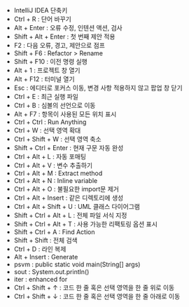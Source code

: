 - IntelliJ IDEA 단축키
- Ctrl + R : 단어 바꾸기
- Alt + Enter : 오류 수정, 인텐션 액션, 검사
- Shift + Alt + Enter : 첫 번째 제안 적용
- F2 : 다음 오류, 경고, 제안으로 점프
- Shift + F6 : Refactor > Rename
- Shift + F10 : 이전 명령 실행
- Alt + 1 : 프로젝트 창 열기
- Alt + F12 : 터미널 열기
- Esc : 에디터로 포커스 이동, 변경 사항 적용하지 않고 팝업 창 닫기
- Ctrl + E : 최근 실행 파일 
- Ctrl + B : 심볼의 선언으로 이동
- Alt + F7 : 항목이 사용된 모든 위치 표시
- Ctrl + Ctrl : Run Anything
- Ctrl + W : 선택 영역 확대
- Ctrl + Shift + W : 선택 영역 축소
- Shift + Ctrl + Enter : 현재 구문 자동 완성
- Ctrl + Alt + L : 자동 포매팅
- Ctrl + Alt + V : 변수 추출하기
- Ctrl + Alt + M : Extract method
- Ctrl + Alt + N : Inline variable
- Ctrl + Alt + O : 불필요한 import문 제거
- Ctrl + Alt + Insert : 같은 디렉토리에 생성
- Ctrl + Alt + Shift + U : UML 클래스 다이어그램
- Shift + Ctrl + Alt + L : 전체 파일 서식 지정
- Shift + Ctrl + Alt + T : 사용 가능한 리팩토링 옵션 표시
- Shift + Ctrl + A : Find Action
- Shift + Shift : 전체 검색
- Ctrl + D : 라인 복제
- Alt + Insert : Generate
- psvm : public static void main(String[] args)
- sout : System.out.println()
- iter : enhanced for
- Ctrl + Shift + ↑ : 코드 한 줄 혹은 선택 영역을 한 줄 위로 이동
- Ctrl + Shift + ↓ : 코드 한 줄 혹은 선택 영역을 한 줄 아래로 이동
